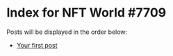 # Index for NFT World #7709
Posts will be displayed in the order below:

- [Your first post](./001-first.md)

